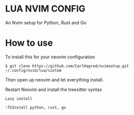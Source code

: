 # LUA NVIM CONFIG

An Nvim setup for Python, Rust and Go

# How to use

To install this for your neovim configuration

```
$ git clone https://github.com/CarlHagred/nvimsetup.git ~/.config/nvim/lua/custom
```

Then open up neovim and let everything install.

Restart Neovim and install the treesitter syntax

```
Lazy install
```

```
:TSInstall python, rust, go
```
